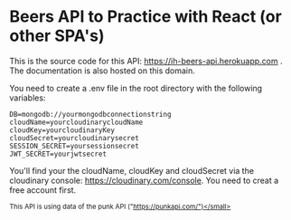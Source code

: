 # Beers API to Practice with React (or other SPA's)

This is the source code for this API: <a href="https://ih-beers-api.herokuapp.com">https://ih-beers-api.herokuapp.com </a>. The documentation is also hosted on this domain.

You need to create a .env file in the root directory with the following variables:
```
DB=mongodb://yourmongodbconnectionstring
cloudName=yourcloudinarycloudName
cloudKey=yourcloudinaryKey
cloudSecret=yourcloudinarysecret
SESSION_SECRET=yoursessionsecret
JWT_SECRET=yourjwtsecret
```

You'll find your the cloudName, cloudKey and cloudSecret via the cloudinary console: 
<a href="https://cloudinary.com/console">https://cloudinary.com/console</a>. You need to creat a free account first.

<small>This API is using data of the punk API ("https://punkapi.com/")</small>

